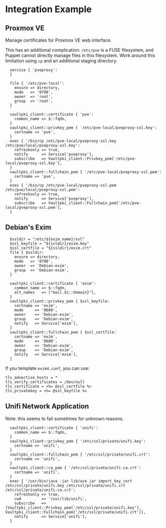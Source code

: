 # Integration Example

## Proxmox VE

Manage certificates for Proxmox VE web interface.

This has an additional complication: `/etc/pve` is a FUSE filesystem, and Puppet cannot directly manage files in this filesystem.
Work around this limitation using `cp` and an additional staging directory.

```
  service { 'pveproxy':
  }

  file { '/etc/pve-local':
    ensure => directory,
    mode   => '0700',
    owner  => 'root',
    group  => 'root',
  }

  vaultpki_client::certificate { 'pve':
    common_name => $::fqdn,
  }
  vaultpki_client::privkey_pem { '/etc/pve-local/pveproxy-ssl.key':
    certname => 'pve',
  }
  exec { '/bin/cp /etc/pve-local/pveproxy-ssl.key /etc/pve/local/pveproxy-ssl.key':
    refreshonly => true,
    notify      => Service['pveproxy'],
    subscribe   => Vaultpki_client::Privkey_pem['/etc/pve-local/pveproxy-ssl.key'],
  }
  vaultpki_client::fullchain_pem { '/etc/pve-local/pveproxy-ssl.pem':
    certname => 'pve',
  }
  exec { '/bin/cp /etc/pve-local/pveproxy-ssl.pem /etc/pve/local/pveproxy-ssl.pem':
    refreshonly => true,
    notify      => Service['pveproxy'],
    subscribe   => Vaultpki_client::Fullchain_pem['/etc/pve-local/pveproxy-ssl.pem'],
  }
```

## Debian's Exim

```
  $ssldir = "/etc/${exim_name}/ssl"
  $ssl_keyfile = "${ssldir}/exim.key"
  $ssl_certfile = "${ssldir}/exim.crt"
  file { $ssldir:
    ensure => directory,
    mode   => '0700',
    owner  => 'Debian-exim',
    group  => 'Debian-exim',
  }

  vaultpki_client::certificate { 'exim':
    common_name => $::fqdn,
    alt_names   => ["mail.${::domain}"],
  }
  vaultpki_client::privkey_pem { $ssl_keyfile:
    certname => 'exim',
    mode     => '0600',
    owner    => 'Debian-exim',
    group    => 'Debian-exim',
    notify   => Service['exim'],
  }
  vaultpki_client::fullchain_pem { $ssl_certfile:
    certname => 'exim',
    mode     => '0600',
    owner    => 'Debian-exim',
    group    => 'Debian-exim',
    notify   => Service['exim'],
  }
```

If you template `exim4.conf`, you can use:
```
tls_advertise_hosts = *
tls_verify_certificates = /dev/null
tls_certificate = <%= @ssl_certfile %>
tls_privatekey = <%= @ssl_keyfile %>
```

## Unifi Network Application

Note: this seems to fail sometimes for unknown reasons.

```
  vaultpki_client::certificate { 'unifi':
    common_name => $::fqdn,
  }
  vaultpki_client::privkey_pem { '/etc/ssl/private/unifi.key':
    certname => 'unifi',
  }
  vaultpki_client::fullchain_pem { '/etc/ssl/private/unifi.crt':
    certname => 'unifi',
  }
  vaultpki_client::ca_pem { '/etc/ssl/private/unifi-ca.crt':
    certname => 'unifi',
  }
  exec { '/usr/bin/java -jar lib/ace.jar import_key_cert /etc/ssl/private/unifi.key /etc/ssl/private/unifi.crt /etc/ssl/private/unifi-ca.crt':
    refreshonly => true,
    cwd         => '/usr/lib/unifi',
    subscribe   => [Vaultpki_client::Privkey_pem['/etc/ssl/private/unifi.key'], Vaultpki_client::Fullchain_pem['/etc/ssl/private/unifi.crt']],
    notify      => Service['unifi'],
  }
```

